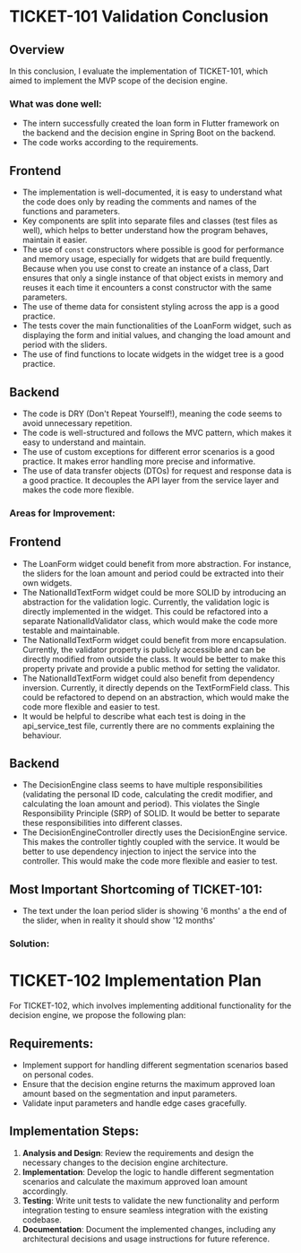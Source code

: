 # TICKET-101 Validation Conclusion

## Overview
In this conclusion, I evaluate the implementation of TICKET-101, which aimed to implement the MVP scope of the decision engine.

### What was done well:
- The intern successfully created the loan form in Flutter framework on the backend and the decision engine in Spring Boot on the backend.
- The code works according to the requirements.

## Frontend
- The implementation is well-documented, it is easy to understand what the code does only by reading the comments and names of the functions and parameters.
- Key components are split into separate files and classes (test files as well), which helps to better understand how the program behaves, maintain it easier.
- The use of `const` constructors where possible is good for performance and memory usage, especially for widgets that are build frequently. Because when you use const to create an instance of a class, Dart ensures that only a single instance of that object exists in memory and reuses it each time it encounters a const constructor with the same parameters.
- The use of theme data for consistent styling across the app is a good practice. 
- The tests cover the main functionalities of the LoanForm widget, such as displaying the form and initial values, and changing the load amount and period with the sliders.
- The use of find functions to locate widgets in the widget tree is a good practice.

## Backend
- The code is DRY (Don't Repeat Yourself!), meaning the code seems to avoid unnecessary repetition.
- The code is well-structured and follows the MVC pattern, which makes it easy to understand and maintain.
- The use of custom exceptions for different error scenarios is a good practice. It makes error handling more precise and informative.
- The use of data transfer objects (DTOs) for request and response data is a good practice. It decouples the API layer from the service layer and makes the code more flexible.

### Areas for Improvement:

## Frontend
- The LoanForm widget could benefit from more abstraction. For instance, the sliders for the loan amount and period could be extracted into their own widgets.
- The NationalIdTextForm widget could be more SOLID by introducing an abstraction for the validation logic. Currently, the validation logic is directly implemented in the widget. This could be refactored into a separate NationalIdValidator class, which would make the code more testable and maintainable.
- The NationalIdTextForm widget could benefit from more encapsulation. Currently, the validator property is publicly accessible and can be directly modified from outside the class. It would be better to make this property private and provide a public method for setting the validator.
- The NationalIdTextForm widget could also benefit from dependency inversion. Currently, it directly depends on the TextFormField class. This could be refactored to depend on an abstraction, which would make the code more flexible and easier to test.
- It would be helpful to describe what each test is doing in the api_service_test file, currently there are no comments explaining the behaviour.

## Backend
- The DecisionEngine class seems to have multiple responsibilities (validating the personal ID code, calculating the credit modifier, and calculating the loan amount and period). This violates the Single Responsibility Principle (SRP) of SOLID. It would be better to separate these responsibilities into different classes.
- The DecisionEngineController directly uses the DecisionEngine service. This makes the controller tightly coupled with the service. It would be better to use dependency injection to inject the service into the controller. This would make the code more flexible and easier to test.

## Most Important Shortcoming of TICKET-101:
- The text under the loan period slider is showing '6 months' a the end of the slider, when in reality it should show '12 months' 
### Solution:

# TICKET-102 Implementation Plan
For TICKET-102, which involves implementing additional functionality for the decision engine, we propose the following plan:

## Requirements:
- Implement support for handling different segmentation scenarios based on personal codes.
- Ensure that the decision engine returns the maximum approved loan amount based on the segmentation and input parameters.
- Validate input parameters and handle edge cases gracefully.

## Implementation Steps:
1. **Analysis and Design**: Review the requirements and design the necessary changes to the decision engine architecture.
2. **Implementation**: Develop the logic to handle different segmentation scenarios and calculate the maximum approved loan amount accordingly.
3. **Testing**: Write unit tests to validate the new functionality and perform integration testing to ensure seamless integration with the existing codebase.
4. **Documentation**: Document the implemented changes, including any architectural decisions and usage instructions for future reference.
